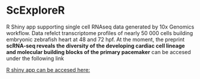 # ScExploreR
<p text-align: justify> R Shiny app supporting single cell RNAseq data generated by 10x Genomics workflow. Data refelct transcriptome profiles of nearly 50 000 cells building embryonic zebrafish heart at 48 and 72 hpf. At the moment, the preprint <b> scRNA-seq reveals the diversity of the developing cardiac cell lineage and molecular building blocks of the primary pacemaker</b> can be accesed under the following link <a href = "https://www.biorxiv.org/content/10.1101/2023.06.26.546508v1" </> </p>

<p>R shiny app can be accesed here: <a href= "https://zfcardioscape.iimcb.gov.pl/"> </a></p>
